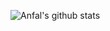 ![Anfal's github stats](https://github-readme-stats.vercel.app/api?username=MAnfal&count_private=true)
